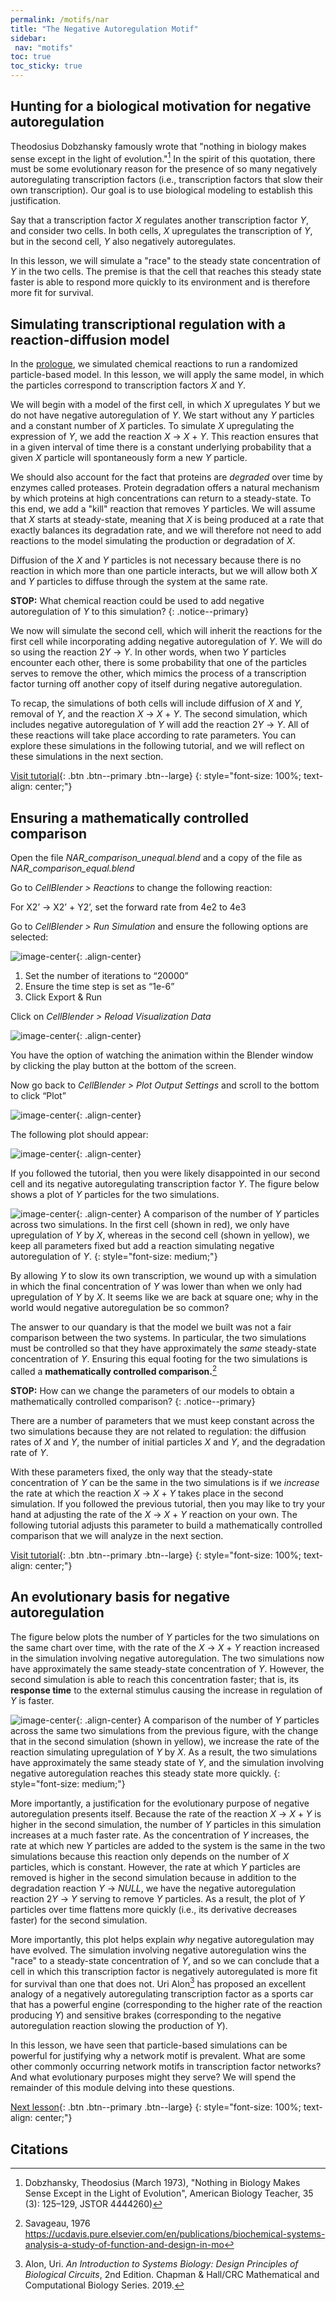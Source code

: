 ```yaml
---
permalink: /motifs/nar
title: "The Negative Autoregulation Motif"
sidebar:
 nav: "motifs"
toc: true
toc_sticky: true
---
```


## Hunting for a biological motivation for negative autoregulation

Theodosius Dobzhansky famously wrote that "nothing in biology makes sense except in the light of evolution."[^Dob] In the spirit of this quotation, there must be some evolutionary reason for the presence of so many negatively autoregulating transcription factors (i.e., transcription factors that slow their own transcription). Our goal is to use biological modeling to establish this justification.

Say that a transcription factor *X* regulates another transcription factor *Y*, and consider two cells. In both cells, *X* upregulates the transcription of *Y*, but in the second cell, *Y* also negatively autoregulates.

In this lesson, we will simulate a "race" to the steady state concentration of *Y* in the two cells. The premise is that the cell that reaches this steady state faster is able to respond more quickly to its environment and is therefore more fit for survival.

## Simulating transcriptional regulation with a reaction-diffusion model

In the [prologue](/prologue), we simulated chemical reactions to run a randomized particle-based model. In this lesson, we will apply the same model, in which the particles correspond to transcription factors *X* and *Y*.

We will begin with a model of the first cell, in which *X* upregulates *Y* but we do not have negative autoregulation of *Y*. We start without any *Y* particles and a constant number of *X* particles. To simulate *X* upregulating the expression of *Y*, we add the reaction *X* → *X* + *Y*. This reaction ensures that in a given interval of time there is a constant underlying probability that a given *X* particle will spontaneously form a new *Y* particle.

We should also account for the fact that proteins are *degraded* over time by enzymes called proteases. Protein degradation offers a natural mechanism by which proteins at high concentrations can return to a steady-state. To this end, we add a "kill" reaction that removes *Y* particles. We will assume that *X* starts at steady-state, meaning that *X* is being produced at a rate that exactly balances its degradation rate, and we will therefore not need to add reactions to the model simulating the production or degradation of *X*.

Diffusion of the *X* and *Y* particles is not necessary because there is no reaction in which more than one particle interacts, but we will allow both *X* and *Y* particles to diffuse through the system at the same rate.

**STOP:** What chemical reaction could be used to add negative autoregulation of *Y* to this simulation?
{: .notice--primary}

We now will simulate the second cell, which will inherit the reactions for the first cell while incorporating adding negative autoregulation of *Y*. We will do so using the reaction 2*Y* → *Y*. In other words, when two *Y* particles encounter each other, there is some probability that one of the particles serves to remove the other, which mimics the process of a transcription factor turning off another copy of itself during negative autoregulation.

To recap, the simulations of both cells will include diffusion of *X* and *Y*, removal of *Y*, and the reaction *X* → *X* + *Y*. The second simulation, which includes negative autoregulation of *Y* will add the reaction 2*Y* → *Y*. All of these reactions will take place according to rate parameters. You can explore these simulations in the following tutorial, and we will reflect on these simulations in the next section.

[Visit tutorial](tutorial_nar){: .btn .btn--primary .btn--large}
{: style="font-size: 100%; text-align: center;"}

## Ensuring a mathematically controlled comparison

Open the file *NAR_comparison_unequal.blend* and a copy of the file as *NAR_comparison_equal.blend*

Go to *CellBlender > Reactions* to change the following reaction:

For X2’ -> X2’ + Y2’,  set the forward rate from 4e2 to 4e3

Go to *CellBlender > Run Simulation* and ensure the following options are selected:

![image-center](../assets/images/motifs_norm7.png){: .align-center}

1. Set the number of iterations to “20000”
2. Ensure the time step is set as “1e-6”
3. Click Export & Run

Click on *CellBlender > Reload Visualization Data*

![image-center](../assets/images/motifs_norm8.png){: .align-center}

You have the option of watching the animation within the Blender window by clicking the play button at the bottom of the screen.

Now go back to *CellBlender > Plot Output Settings* and scroll to the bottom to click “Plot”

![image-center](../assets/images/motifs_norm9.png){: .align-center}

The following plot should appear:

![image-center](../assets/images/nar_equal_graph.PNG){: .align-center}

If you followed the tutorial, then you were likely  disappointed in our second cell and its negative autoregulating transcription factor *Y*. The figure below shows a plot of *Y* particles for the two simulations.

![image-center](../assets/images/nar_unequal_graph.PNG){: .align-center}
A comparison of the number of *Y* particles across two simulations. In the first cell (shown in red), we only have upregulation of *Y* by *X*, whereas in the second cell (shown in yellow), we keep all parameters fixed but add a reaction simulating negative autoregulation of *Y*.
{: style="font-size: medium;"}

By allowing *Y* to slow its own transcription, we wound up with a simulation in which the final concentration of *Y* was lower than when we only had upregulation of *Y* by *X*. It seems like we are back at square one; why in the world would negative autoregulation be so common?

The answer to our quandary is that the model we built was not a fair comparison between the two systems. In particular, the two simulations must be controlled so that they have approximately the *same* steady-state concentration of *Y*. Ensuring this equal footing for the two simulations is called a **mathematically controlled comparison.**[^Savageau]

**STOP:** How can we change the parameters of our models to obtain a mathematically controlled comparison?
{: .notice--primary}

There are a number of parameters that we must keep constant across the two simulations because they are not related to regulation: the diffusion rates of *X* and *Y*, the number of initial particles *X* and *Y*, and the degradation rate of *Y*.

With these parameters fixed, the only way that the steady-state concentration of *Y* can be the same in the two simulations is if we *increase* the rate at which the reaction *X* → *X* + *Y* takes place in the second simulation. If you followed the previous tutorial, then you may like to try your hand at adjusting the rate of the *X* → *X* + *Y* reaction on your own. The following tutorial adjusts this parameter to build a mathematically controlled comparison that we will analyze in the next section.

[Visit tutorial](tutorial_nar#Matching-Steady-States){: .btn .btn--primary .btn--large}
{: style="font-size: 100%; text-align: center;"}

## An evolutionary basis for negative autoregulation

The figure below plots the number of *Y* particles for the two simulations on the same chart over time, with the rate of the *X* → *X* + *Y* reaction increased in the simulation involving negative autoregulation. The two simulations now have approximately the same steady-state concentration of *Y*. However, the second simulation is able to reach this concentration faster; that is, its **response time** to the external stimulus causing the increase in regulation of *Y* is faster.

![image-center](../assets/images/nar_equal_graph.PNG){: .align-center}
A comparison of the number of *Y* particles across the same two simulations from the previous figure, with the change that in the second simulation (shown in yellow), we increase the rate of the reaction simulating upregulation of *Y* by *X*.  As a result, the two simulations have approximately the same steady state of *Y*, and the simulation involving negative autoregulation reaches this steady state more quickly.
{: style="font-size: medium;"}

More importantly, a justification for the evolutionary purpose of negative autoregulation presents itself. Because the rate of the reaction *X* → *X* + *Y* is higher in the second simulation, the number of *Y* particles in this simulation increases at a much faster rate. As the concentration of *Y* increases, the rate at which new *Y* particles are added to the system is the same in the two simulations because this reaction only depends on the number of *X* particles, which is constant. However, the rate at which *Y* particles are removed is higher in the second simulation because in addition to the degradation reaction *Y* → *NULL*, we have the negative autoregulation reaction 2*Y* → *Y* serving to remove *Y* particles. As a result, the plot of *Y* particles over time flattens more quickly (i.e., its derivative decreases faster) for the second simulation.

More importantly, this plot helps explain *why* negative autoregulation may have evolved. The simulation involving negative autoregulation wins the "race" to a steady-state concentration of *Y*, and so we can conclude that a cell in which this transcription factor is negatively autoregulated is more fit for survival than one that does not. Uri Alon[^Alon] has proposed an excellent analogy of a negatively autoregulating transcription factor as a sports car that has a powerful engine (corresponding to the higher rate of the reaction producing *Y*) and sensitive brakes (corresponding to the negative autoregulation reaction slowing the production of *Y*).

In this lesson, we have seen that particle-based simulations can be powerful for justifying why a network motif is prevalent. What are some other commonly occurring network motifs in transcription factor networks? And what evolutionary purposes might they serve? We will spend the remainder of this module delving into these questions.

[Next lesson](feed){: .btn .btn--primary .btn--large}
{: style="font-size: 100%; text-align: center;"}

## Citations

[^Alon]: Alon, Uri. *An Introduction to Systems Biology: Design Principles of Biological Circuits*, 2nd Edition. Chapman & Hall/CRC Mathematical and Computational Biology Series. 2019.

[^Dob]: Dobzhansky, Theodosius (March 1973), "Nothing in Biology Makes Sense Except in the Light of Evolution", American Biology Teacher, 35 (3): 125–129, JSTOR 4444260)

[^Savageau]: Savageau, 1976 https://ucdavis.pure.elsevier.com/en/publications/biochemical-systems-analysis-a-study-of-function-and-design-in-mo
